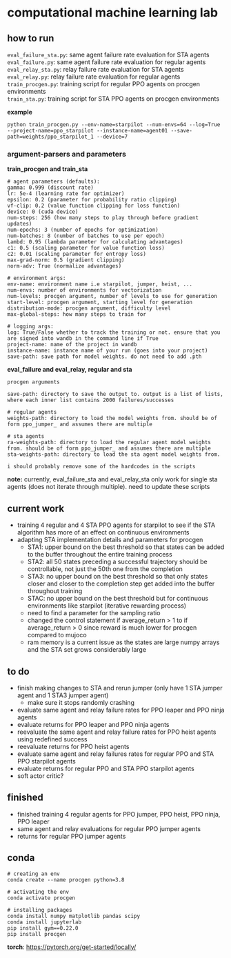 # computational machine learning lab

## how to run
`eval_failure_sta.py`: same agent failure rate evaluation for STA agents <br>
`eval_failure.py`: same agent failure rate evaluation for regular agents <br>
`eval_relay_sta.py`: relay failure rate evaluation for STA agents <br>
`eval_relay.py`: relay failure rate evaluation for regular agents <br>
`train_procgen.py`: training script for regular PPO agents on procgen environments <br>
`train_sta.py`: training script for STA PPO agents on procgen environments 

**example**
```
python train_procgen.py --env-name=starpilot --num-envs=64 --log=True --project-name=ppo_starpilot --instance-name=agent01 --save-path=weights/ppo_starpilot_1 --device=7
```

### argument-parsers and parameters
**train_procgen and train_sta**
```
# agent parameters (defaults):
gamma: 0.999 (discount rate)
lr: 5e-4 (learning rate for optimizer)
epsilon: 0.2 (parameter for probability ratio clipping)
vf-clip: 0.2 (value function clipping for loss function)
device: 0 (cuda device)
num-steps: 256 (how many steps to play through before gradient updates)
num-epochs: 3 (number of epochs for optimization)
num-batches: 8 (number of batches to use per epoch)
lambd: 0.95 (lambda parameter for calculating advantages)
c1: 0.5 (scaling parameter for value function loss)
c2: 0.01 (scaling parameter for entropy loss)
max-grad-norm: 0.5 (gradient clipping)
norm-adv: True (normalize advantages)

# environment args:
env-name: environment name i.e starpilot, jumper, heist, ...
num-envs: number of environments for vectorization
num-levels: procgen argument, number of levels to use for generation
start-level: procgen argument, starting level for generation
distribution-mode: procgen argument, difficulty level
max-global-steps: how many steps to train for 

# logging args:
log: True/False whether to track the training or not. ensure that you are signed into wandb in the command line if True
project-name: name of the project in wandb
instance-name: instance name of your run (goes into your project)
save-path: save path for model weights. do not need to add .pth
```
**eval_failure and eval_relay, regular and sta**
```
procgen arguments

save-path: directory to save the output to. output is a list of lists, where each inner list contains 2000 failures/successes

# regular agents
weights-path: directory to load the model weights from. should be of form ppo_jumper_ and assumes there are multiple

# sta agents
ra-weights-path: directory to load the regular agent model weights from. should be of form ppo_jumper_ and assumes there are multiple
sta-weights-path: directory to load the sta agent model weights from.

i should probably remove some of the hardcodes in the scripts
```
**note:** currently, eval_failure_sta and eval_relay_sta only work for single sta agents (does not iterate through multiple). need to update these scripts


## current work
* training 4 regular and 4 STA PPO agents for starpilot to see if the STA algorithm has more of an effect on continuous environments
* adapting STA implementation details and parameters for procgen 
    * STA1: upper bound on the best threshold so that states can be added to the buffer throughout the entire training process
    * STA2: all 50 states preceding a successful trajectory should be controllable, not just the 50th one from the completion
    * STA3: no upper bound on the best threshold so that only states closer and closer to the completion step get added into the buffer throughout training
    * STAC: no upper bound on the best threshold but for continuous environments like starpilot (iterative rewarding process)
    * need to find a parameter for the sampling ratio
    * changed the control statement if average_return > 1 to if average_return > 0 since reward is much lower for procgen compared to mujoco
    * ram memory is a current issue as the states are large numpy arrays and the STA set grows considerably large

## to do
* finish making changes to STA and rerun jumper (only have 1 STA jumper agent and 1 STA3 jumper agent)
    * make sure it stops randomly crashing
* evaluate same agent and relay failure rates for PPO leaper and PPO ninja agents
* evaluate returns for PPO leaper and PPO ninja agents
* reevaluate the same agent and relay failure rates for PPO heist agents using redefined success
* reevaluate returns for PPO heist agents
* evaluate same agent and relay failures rates for regular PPO and STA PPO starpilot agents
* evaluate returns for regular PPO and STA PPO starpilot agents
* soft actor critic?


## finished
* finished training 4 regular agents for PPO jumper, PPO heist, PPO ninja, PPO leaper
* same agent and relay evaluations for regular PPO jumper agents
* returns for regular PPO jumper agents

## conda
```
# creating an env
conda create --name procgen python=3.8

# activating the env
conda activate procgen

# installing packages
conda install numpy matplotlib pandas scipy 
conda install jupyterlab
pip install gym==0.22.0
pip install procgen
```
**torch**: https://pytorch.org/get-started/locally/
